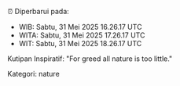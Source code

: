 ⏰ Diperbarui pada:
- WIB: Sabtu, 31 Mei 2025 16.26.17 UTC
- WITA: Sabtu, 31 Mei 2025 17.26.17 UTC
- WIT: Sabtu, 31 Mei 2025 18.26.17 UTC

Kutipan Inspiratif:
"For greed all nature is too little."


Kategori: nature

